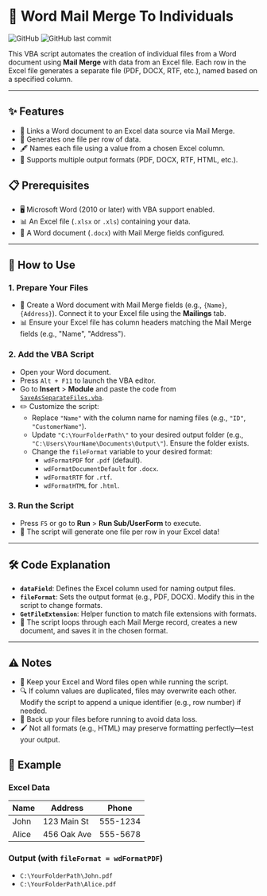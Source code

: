 # 📜 Word Mail Merge To Individuals

![GitHub](https://img.shields.io/badge/license-MIT-blue.svg) ![GitHub last commit](https://img.shields.io/github/last-commit/hhai93/Word-Mail-Merge-To-Inviduals)

This VBA script automates the creation of individual files from a Word document using **Mail Merge** with data from an Excel file. Each row in the Excel file generates a separate file (PDF, DOCX, RTF, etc.), named based on a specified column.

---

## ✨ Features
- 🔗 Links a Word document to an Excel data source via Mail Merge.
- 📄 Generates one file per row of data.
- 🖋️ Names each file using a value from a chosen Excel column.
- 🎨 Supports multiple output formats (PDF, DOCX, RTF, HTML, etc.).

## 📋 Prerequisites
- 🖥️ Microsoft Word (2010 or later) with VBA support enabled.
- 📊 An Excel file (`.xlsx` or `.xls`) containing your data.
- 📝 A Word document (`.docx`) with Mail Merge fields configured.

---

## 🚀 How to Use

### 1. Prepare Your Files
- 📝 Create a Word document with Mail Merge fields (e.g., `{Name}`, `{Address}`). Connect it to your Excel file using the **Mailings** tab.
- 📊 Ensure your Excel file has column headers matching the Mail Merge fields (e.g., "Name", "Address").

### 2. Add the VBA Script
- Open your Word document.
- Press `Alt + F11` to launch the VBA editor.
- Go to **Insert** > **Module** and paste the code from [`SaveAsSeparateFiles.vba`](SaveAsSeparateFiles.vba).
- ✏️ Customize the script:
  - Replace `"Name"` with the column name for naming files (e.g., `"ID"`, `"CustomerName"`).
  - Update `"C:\YourFolderPath\"` to your desired output folder (e.g., `"C:\Users\YourName\Documents\Output\"`). Ensure the folder exists.
  - Change the `fileFormat` variable to your desired format:
    - `wdFormatPDF` for `.pdf` (default).
    - `wdFormatDocumentDefault` for `.docx`.
    - `wdFormatRTF` for `.rtf`.
    - `wdFormatHTML` for `.html`.

### 3. Run the Script
- Press `F5` or go to **Run** > **Run Sub/UserForm** to execute.
- 🎉 The script will generate one file per row in your Excel data!

---

## 🛠️ Code Explanation
- **`dataField`**: Defines the Excel column used for naming output files.
- **`fileFormat`**: Sets the output format (e.g., PDF, DOCX). Modify this in the script to change formats.
- **`GetFileExtension`**: Helper function to match file extensions with formats.
- 🔄 The script loops through each Mail Merge record, creates a new document, and saves it in the chosen format.

---

## ⚠️ Notes
- 📂 Keep your Excel and Word files open while running the script.
- 🔍 If column values are duplicated, files may overwrite each other. Modify the script to append a unique identifier (e.g., row number) if needed.
- 💾 Back up your files before running to avoid data loss.
- 🖌️ Not all formats (e.g., HTML) may preserve formatting perfectly—test your output.

## 🌟 Example
### Excel Data
| Name   | Address      | Phone    |
|--------|--------------|----------|
| John   | 123 Main St  | 555-1234 |
| Alice  | 456 Oak Ave  | 555-5678 |

### Output (with `fileFormat = wdFormatPDF`)
- `C:\YourFolderPath\John.pdf`
- `C:\YourFolderPath\Alice.pdf`
